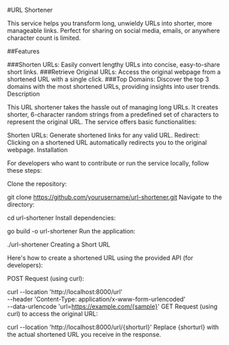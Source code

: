 #URL Shortener

This service helps you transform long, unwieldy URLs into shorter, more manageable links. Perfect for sharing on social media, emails, or anywhere character count is limited.

##Features

###Shorten URLs: Easily convert lengthy URLs into concise, easy-to-share short links.
###Retrieve Original URLs: Access the original webpage from a shortened URL with a single click.
###Top Domains: Discover the top 3 domains with the most shortened URLs, providing insights into user trends.
Description

This URL shortener takes the hassle out of managing long URLs. It creates shorter, 6-character random strings from a predefined set of characters to represent the original URL. The service offers basic functionalities:

Shorten URLs: Generate shortened links for any valid URL.
Redirect: Clicking on a shortened URL automatically redirects you to the original webpage.
Installation

For developers who want to contribute or run the service locally, follow these steps:

Clone the repository:

git clone https://github.com/yourusername/url-shortener.git
Navigate to the directory:

cd url-shortener
Install dependencies:

go build -o url-shortener
Run the application:

./url-shortener
Creating a Short URL

Here's how to create a shortened URL using the provided API (for developers):

POST Request (using curl):

curl --location 'http://localhost:8000/url' \
--header 'Content-Type: application/x-www-form-urlencoded' \
--data-urlencode 'url=https://example.com/{sample}'
GET Request (using curl) to access the original URL:

curl --location 'http://localhost:8000/url/{shorturl}'
Replace {shorturl} with the actual shortened URL you receive in the response.
